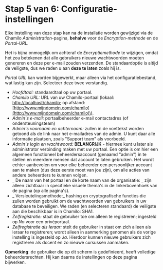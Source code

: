 # Stap 5 van 6: Configuratie-instellingen

Elke instelling van deze stap kan na de installatie worden gewijzigd via de Chamilo _Administration_-pagina, **behalve** voor de _Encryption-methode_ en de _Portal-URL._

Het is bijna onmogelijk om achteraf de _Encryptiemethode_ te wijzigen, omdat het zou betekenen dat alle gebruikers nieuwe wachtwoorden moeten genereren en deze per e-mail zouden verzenden. De standaardoptie is altijd de veiligste, dus we raden u aan **deze te laten** zoals hij is.

_Portal URL_ kan worden bijgewerkt, maar alleen via het configuratiebestand, wat lastig kan zijn. Selecteer deze twee verstandig.

* _Hoofdtaal:_ standaardtaal op uw portaal.
* _Chamilo URL:_ URL van uw Chamilo-portaal \(lokaal: [http://localhost/chamilo](http://localhost/chamilo); op afstand: [http://www.mijndomein.com/chamilo](http://www.mijndomein.com/chamilo)\).
* _Admin's e-mail:_ portaalbeheerder e-mail contactadres \(of ondersteuningsteam\)
* _Admin's voornaam en achternaam:_ zullen in de voettekst worden getoond als de link naar het e-mailadres van de admin. U kunt daar alle informatie plaatsen, zoals "Support team" als voorbeeld.
* _Admin's login en wachtwoord:_ **BELANGRIJK** - hiermee kunt u later als administrator verbinding maken met uw portaal. Een optie is om hier een algemeen functioneel beheerdersaccount \(genaamd "admin"\) in te stellen en meerdere mensen dat account te laten gebruiken. Het wordt echter aanbevolen om voor elke beheerder een persoonlijker account aan te maken \(dus deze eerste moet van jou zijn\), om alle acties van andere beheerders te kunnen volgen.
* _ De naam van het portaal en de korte naam van de organisatie: _ zijn alleen zichtbaar in specifieke visuele thema's in de linkerbovenhoek van de pagina \(op alle pagina's\).
* _ Versleutelingsmethode:_ hashing en cryptografische functies die zullen worden gebruikt om de wachtwoorden van gebruikers in uw database te beveiligen. We raden \(en selecteren standaard\) de veiligste aan die beschikbaar is in Chamilo: SHA1.
* _Zelfregistratie:_ staat de gebruiker toe om alleen te registreren; ingesteld op _No_ voor een privéportaal.
* _Zelfregistratie als leraar:_ stelt de gebruiker in staat om zich alleen als leraar te registreren; wordt alleen in aanmerking genomen als de vorige instelling is ingesteld op _Ja_. Hierdoor kunnen nieuwe gebruikers zich registreren als docent en zo nieuwe cursussen aanmaken.

**Opmerking**: de gebruiker die op dit scherm is gedefinieerd, heeft volledige beheerdersrechten. Hij kan daarna de instellingen op deze pagina bijwerken.
